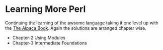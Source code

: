 Learning More Perl
==================

Continuing the learning of the awsome language taking it one level up with the [The Alpaca Book](http://shop.oreilly.com/product/0636920012689.do "The Alpaca Book"). Again the solutions are arranged chapter wise.

* Chapter-2 Using Modules
* Chapter-3 Intermediate Foundations